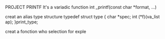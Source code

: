 PROJECT PRINTF
It's a variadic function
int _printf(const char *format, ...)

creat an alias 
type structure
typedef struct type
{
	char *spec;
	int (*f)(va_list ap);
}print_type;

creat a fonction who selection
for exple
